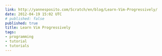 ```yaml
---
link: http://yannesposito.com/Scratch/en/blog/Learn-Vim-Progressively/
date: 2012-04-19 15:02 UTC
# published: false
published: true
title: Learn Vim Progressively
tags:
- programming
- tutorial
- tutorials
---
```



